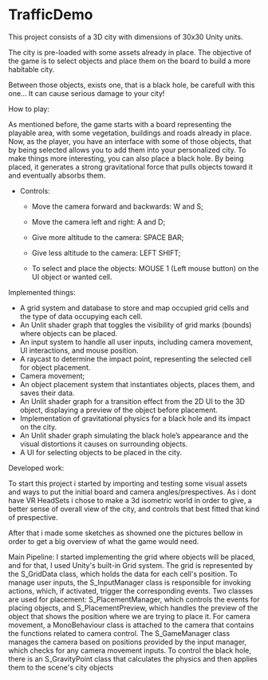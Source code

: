 # TrafficDemo

This project consists of a 3D city with dimensions of 30x30 Unity units.

The city is pre-loaded with some assets already in place. The objective of the game is to select objects and place them on the board to build a more habitable city.

Between those objects, exists one, that is a black hole, be carefull with this one... It can cause serious damage to your city!

How to play:

As mentioned before, the game starts with a board representing the playable area, with some vegetation, buildings and roads already in place.
Now, as the player, you have an interface with some of those objects, that by being selected allows you to add them into your personalized city.
To make things more interesting, you can also place a black hole. By being placed, it generates a strong gravitational force that pulls objects toward it and eventually absorbs them.

- Controls:
    - Move the camera forward and backwards: W and S;
    - Move the camera left and right: A and D;
    - Give more altitude to the camera: SPACE BAR;
    - Give less altitude to the camera: LEFT SHIFT;
 
    - To select and place the objects: MOUSE 1 (Left mouse button) on the UI object or wanted cell.
 
Implemented things:
  - A grid system and database to store and map occupied grid cells and the type of data occupying each cell.
  - An Unlit shader graph that toggles the visibility of grid marks (bounds) where objects can be placed.
  - An input system to handle all user inputs, including camera movement, UI interactions, and mouse position.
  - A raycast to determine the impact point, representing the selected cell for object placement.
  - Camera movement;
  - An object placement system that instantiates objects, places them, and saves their data.
  - An Unlit shader graph for a transition effect from the 2D UI to the 3D object, displaying a preview of the object before placement.
  - Implementation of gravitational physics for a black hole and its impact on the city.
  - An Unlit shader graph simulating the black hole’s appearance and the visual distortions it causes on surrounding objects.
  - A UI for selecting objects to be placed in the city.

  Developed work:

  To start this project i started by importing and testing some visual assets and ways to put the initial board and camera angles/prespectives.
  As i dont have VR HeadSets i chose to make a 3d isometric world in order to give, a better sense of overall view of the city, and controls that best fitted that kind of prespective.

  After that i made some sketches as showned one the pictures bellow in order to get a big overview of what the game would need.

  Main Pipeline:
  I started implementing the grid where objects will be placed, and for that, I used Unity's built-in Grid system. The grid is represented by the S_GridData class, which holds the data for each cell's position.
  To manage user inputs, the S_InputManager class is responsible for invoking actions, which, if activated, trigger the corresponding events.
  Two classes are used for placement: S_PlacementManager, which controls the events for placing objects, and S_PlacementPreview, which handles the preview of the object that shows the position where we are trying to place it.
  For camera movement, a MonoBehaviour class is attached to the camera that contains the functions related to camera control. The S_GameManager class manages the camera based on positions provided by the input manager, which checks for any camera movement inputs.
  To control the black hole, there is an S_GravityPoint class that calculates the physics and then applies them to the scene's city objects
  

